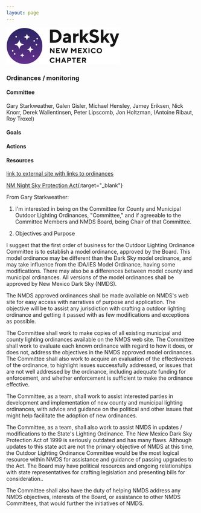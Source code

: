 ```yaml
---
layout: page
---
```


![logo](../logo.png)

### Ordinances / monitoring

#### Committee

Gary Starkweather, Galen Gisler, Michael Hensley, Jamey Eriksen, Nick Knorr, Derek Wallentinsen, Peter Lipscomb, Jon Holtzman, (Antoine Ribaut, Roy Troxel)


#### Goals 

#### Actions 

#### Resources

[link to external site with links to ordinances](http://www.darkskynm.org/lightinglaws.html)

[NM Night Sky Protection Act](https://nmonesource.com/nmos/nmsa/en/item/4415/index.do#!fragment/zoupio-_Toc139034192/BQCwhgziBcwMYgK4DsDWszIQewE4BUBTADwBdoAvbRABwEtsBaAfX2zgEYBmATgAYuAFg48ATAEoANMmylCEAIqJCuAJ7QA5BskRCYXAiUr1WnXoMgAynlIAhdQCUAogBknANQCCAOQDCTyVIwACNoUnZxcSA){:target="_blank"} 

From Gary Starkweather:

1.  I'm interested in being on the Committee for County and Municipal
Outdoor Lighting Ordinances, "Committee," and if agreeable to the
Committee Members and NMDS Board, being Chair of that Committee.

2. Objectives and Purpose 

I suggest that the first order of business for the Outdoor Lighting
Ordinance Committee is to establish a model ordinance, approved by
the Board. This model ordinance may be different than the Dark Sky
model ordinance, and may take influence from the IDA/IES Model
Ordinance, having some modifications. There may also be a differences
between model county and municipal ordinances. All versions of the
model ordinances shall be approved by New Mexico Dark Sky (NMDS).

The NMDS approved ordinances shall be made available on NMDS's web
site for easy access with narratives of purpose and application.
The objective will be to assist any jurisdiction with crafting a
outdoor lighting ordinance and getting it passed with as few
modifications and exceptions as possible.

The Committee shall work to make copies of all existing municipal
and county lighting ordinances available on the NMDS web site. The
Committee shall work to evaluate each known ordinance with regard
to how it does, or does not, address the objectives in the NMDS
approved model ordinances. The Committee shall also work to acquire
an evaluation of the effectiveness of the ordinance, to highlight
issues successfully addressed, or issues that are not well addressed
by the ordinance, including adequate funding for enforcement, and
whether enforcement is sufficient to make the ordinance effective.

The Committee, as a team, shall work to assist interested parties
in development and implementation of new county and municipal
lighting ordinances, with advice and guidance on the political and
other issues that might help facilitate the adoption of new ordinances.

The Committee, as a team, shall also work to assist NMDS in updates
/ modifications to the State's Lighting Ordinance. The New Mexico
Dark Sky Protection Act of 1999 is seriously outdated and has many
flaws. Although updates to this state act are not the primary
objective of NMDS at this time, the Outdoor Lighting Ordinance
Committee would be the most logical resource within NMDS for
assistance and guidance of passing upgrades to the Act. The Board
may have political resources and ongoing relationships with state
representatives for crafting legislation and presenting bills for
consideration..

The Committee shall also have the duty of helping NMDS address any
NMDS objectives, interests of the Board, or assistance to other
NMDS Committees, that would further the initiatives of NMDS.


